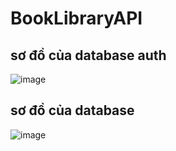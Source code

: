# BookLibraryAPI

## sơ đồ của database auth
![image](https://user-images.githubusercontent.com/54090585/231161708-caae4faf-17d3-4e3f-ad24-407453da5628.png)

## sơ đồ của database
![image](https://user-images.githubusercontent.com/54090585/233761137-01f2ae88-9fde-4969-979c-c077deeea62c.png)
